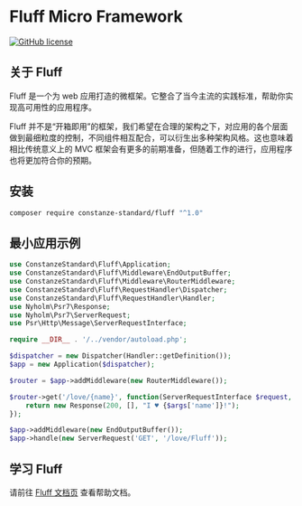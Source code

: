 # Fluff Micro Framework

[![GitHub license](https://img.shields.io/badge/license-Apache%202-blue)](https://github.com/constanze-standard/request-handler/blob/master/LICENSE)

## 关于 Fluff
Fluff 是一个为 web 应用打造的微框架。它整合了当今主流的实践标准，帮助你实现高可用性的应用程序。

Fluff 并不是“开箱即用”的框架，我们希望在合理的架构之下，对应用的各个层面做到最细粒度的控制，不同组件相互配合，可以衍生出多种架构风格。这也意味着相比传统意义上的 MVC 框架会有更多的前期准备，但随着工作的进行，应用程序也将更加符合你的预期。

## 安装
```bash
composer require constanze-standard/fluff "^1.0"
```

## 最小应用示例
```php
use ConstanzeStandard\Fluff\Application;
use ConstanzeStandard\Fluff\Middleware\EndOutputBuffer;
use ConstanzeStandard\Fluff\Middleware\RouterMiddleware;
use ConstanzeStandard\Fluff\RequestHandler\Dispatcher;
use ConstanzeStandard\Fluff\RequestHandler\Handler;
use Nyholm\Psr7\Response;
use Nyholm\Psr7\ServerRequest;
use Psr\Http\Message\ServerRequestInterface;

require __DIR__ . '/../vendor/autoload.php';

$dispatcher = new Dispatcher(Handler::getDefinition());
$app = new Application($dispatcher);

$router = $app->addMiddleware(new RouterMiddleware());

$router->get('/love/{name}', function(ServerRequestInterface $request, $args) {
    return new Response(200, [], "I ♥ {$args['name']}!");
});

$app->addMiddleware(new EndOutputBuffer());
$app->handle(new ServerRequest('GET', '/love/Fluff'));
```

## 学习 Fluff
请前往 [Fluff 文档页](https://constanze-standard.github.io/fluff-framework-documentation/) 查看帮助文档。
